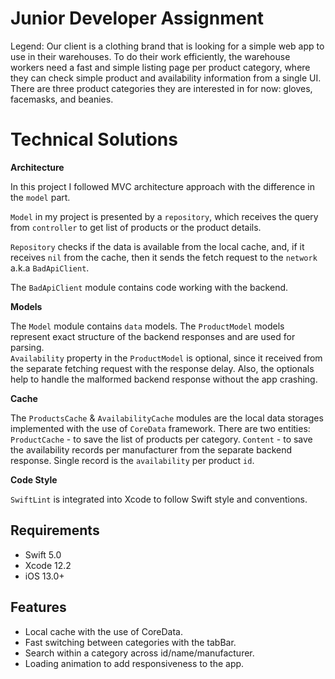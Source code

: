 # Junior Developer Assignment
Legend: Our client is a clothing brand that is looking for a simple web app to use in their warehouses. 
To do their work efficiently, the warehouse workers need a fast and simple listing page per product category, where they can check simple product and availability information from a single UI.
There are three product categories they are interested in for now: gloves, facemasks, and beanies. 

# Technical Solutions  
  
**Architecture**  
  
In this project I followed MVС architecture approach with the difference in the `model` part.

`Model` in my project is presented by a `repository`, which receives the query from `controller` to get list of products or the product details.

`Repository` checks if the data is available from the local cache, and, if it receives `nil` from the cache, then it sends the fetch request to the `network` a.k.a `BadApiClient`. 
  
The `BadApiClient` module contains code working with the backend. 
      
**Models**  
  
The `Model` module contains `data` models. The `ProductModel` models represent exact structure of the backend responses and are used for parsing.   
`Availability` property in the `ProductModel` is optional, since it received from the separate fetching request with the response delay.
Also, the optionals help to handle the malformed backend response without the app crashing. 

**Cache**  
  
The `ProductsCache` & `AvailabilityCache` modules are the local data storages implemented with the use of `CoreData` framework.
There are two entities: 
`ProductCache` - to save the list of products per category.
`Content` - to save the availability records per manufacturer from the separate backend response. Single record is the `availability` per product `id`.

**Code Style**

`SwiftLint` is integrated into Xcode to follow Swift style and conventions.

## Requirements

* Swift 5.0
* Xcode 12.2
* iOS 13.0+

## Features

* Local cache with the use of CoreData.
* Fast switching between categories with the tabBar.
* Search within a category across id/name/manufacturer.
* Loading animation to add responsiveness to the app.
